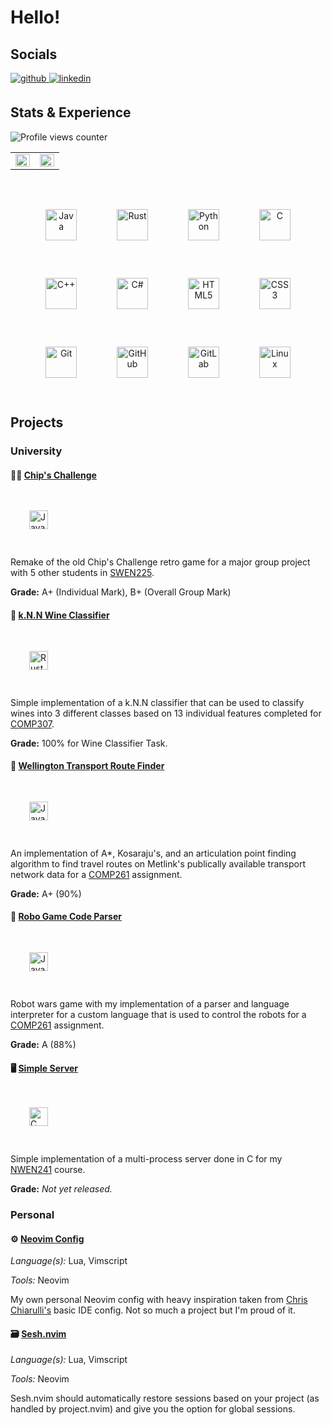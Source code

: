 # Hello!
## Socials
<a href="https://github.com/NiamhFerns" target="_blank">
<img src=https://img.shields.io/badge/github-%2324292e.svg?&style=for-the-badge&logo=github&logoColor=white alt=github style="margin-bottom: 5px;" />
</a>
<a href="https://www.linkedin.com/in/niamhferns/" target="_blank">
<img src=https://img.shields.io/badge/linkedin-%231E77B5.svg?&style=for-the-badge&logo=linkedin&logoColor=white alt=linkedin style="margin-bottom: 5px;" />
</a>

## Stats & Experience

![Profile views counter](https://komarev.com/ghpvc/?username=NiamhFerns&&style=flat-square)  

<table><tr><td valign="top" width="50%">

<img src="https://github-readme-stats.vercel.app/api?username=NiamhFerns&show_icons=true&count_private=true&include_all_commits&hide_border=true&theme=synthwave" align="left" style="width: 100%" />

</td><td valign="top" width="50%">

<img src="https://github-readme-stats.vercel.app/api/top-langs/?username=NiamhFerns&hide_border=true&layout=compact&theme=synthwave" align="left" style="width: 100%" />

</td></tr></table>  

<br/>

<div align="center">
<img style="margin: 30px" src="https://profilinator.rishav.dev/skills-assets/java-original-wordmark.svg" alt="Java" height="50" />  
<img style="margin: 30px" src="https://profilinator.rishav.dev/skills-assets/rust-plain.svg" alt="Rust" height="50" />
<img style="margin: 30px" src="https://profilinator.rishav.dev/skills-assets/python-original.svg" alt="Python" height="50" />
<img style="margin: 30px" src="https://profilinator.rishav.dev/skills-assets/c-original.svg" alt="C" height="50" />
<img style="margin: 30px" src="https://profilinator.rishav.dev/skills-assets/cplusplus-original.svg" alt="C++" height="50" />  
<img style="margin: 30px" src="https://profilinator.rishav.dev/skills-assets/csharp-original.svg" alt="C#" height="50" />
<img style="margin: 30px" src="https://profilinator.rishav.dev/skills-assets/html5-original-wordmark.svg" alt="HTML5" height="50" />  
<img style="margin: 30px" src="https://profilinator.rishav.dev/skills-assets/css3-original-wordmark.svg" alt="CSS3" height="50" />  
<img style="margin: 30px" src="https://profilinator.rishav.dev/skills-assets/git-scm-icon.svg" alt="Git" height="50" />  
<img style="margin: 30px" src="https://github.githubassets.com/images/modules/logos_page/GitHub-Mark.png" alt="GitHub" height="50" />
<img style="margin: 30px" src="https://profilinator.rishav.dev/skills-assets/gitlab.svg" alt="GitLab" height="50" />
<img style="margin: 30px" src="https://profilinator.rishav.dev/skills-assets/linux-original.svg" alt="Linux" height="50" />
</div> 

## Projects
### University
#### 🙍‍♂️ [Chip's Challenge](https://github.com/NiamhFerns/course-work/tree/all/SWEN-225/chips_challenge)
<div align="left">  
<img style="margin: 30px" src="https://profilinator.rishav.dev/skills-assets/java-original-wordmark.svg" alt="Java" height="30" />  
</div> 

Remake of the old Chip's Challenge retro game for a major group project with 5 other students in [SWEN225](https://www.wgtn.ac.nz/courses/swen/225/2022/offering?crn=30043).

**Grade:** A+ (Individual Mark), B+ (Overall Group Mark)

#### 🍷 [k.N.N Wine Classifier](https://github.com/NiamhFerns/course-work/tree/all/COMP-307/assignment-1/wine_classifier)
<div align="left">  
<img style="margin: 30px" src="https://profilinator.rishav.dev/skills-assets/rust-plain.svg" alt="Rust" height="30" />
</div> 

Simple implementation of a k.N.N classifier that can be used to classify wines into 3 different classes based on 13 individual features completed for [COMP307](https://www.wgtn.ac.nz/courses/comp/307/2023/offering?crn=968).

**Grade:** 100% for Wine Classifier Task.

#### 🚌 [Wellington Transport Route Finder](https://github.com/NiamhFerns/course-work/tree/all/COMP-261/WellingtonTransport)
<div align="left">  
<img style="margin: 30px" src="https://profilinator.rishav.dev/skills-assets/java-original-wordmark.svg" alt="Java" height="30" />  
</div> 

An implementation of A*, Kosaraju's, and an articulation point finding algorithm to find travel routes on Metlink's publically available transport network data for a [COMP261](https://www.wgtn.ac.nz/courses/comp/261/2023/offering?crn=18314) assignment.

**Grade:** A+ (90%) 

#### 🤖 [Robo Game Code Parser](https://github.com/NiamhFerns/course-work/tree/all/COMP-261/RoboGame)
<div align="lefpt">  
<img style="margin: 30px" src="https://profilinator.rishav.dev/skills-assets/java-original-wordmark.svg" alt="Java" height="30" />  
</div> 

Robot wars game with my implementation of a parser and language interpreter for a custom language that is used to control the robots for a [COMP261](https://www.wgtn.ac.nz/courses/comp/261/2023/offering?crn=18314) assignment.

**Grade:** A (88%)

#### 🖥️ [Simple Server](https://github.com/NiamhFerns/course-work/tree/all/NWEN-241/assignment-3)
<div align="left">  
<img style="margin: 30px" src="https://profilinator.rishav.dev/skills-assets/c-original.svg" alt="C" height="30" />  
</div> 

Simple implementation of a multi-process server done in C for my [NWEN241](https://www.wgtn.ac.nz/courses/nwen/241/2023/offering?crn=18315) course.

**Grade:** *Not yet released.*

### Personal
#### ⚙️ [Neovim Config](https://github.com/NiamhFerns/nvim)
*Language(s):* Lua, Vimscript

*Tools:* Neovim

My own personal Neovim config with heavy inspiration taken from [Chris Chiarulli's](https://github.com/ChristianChiarulli) basic IDE config. Not so much a project but I'm proud of it.

#### 🗃️ [Sesh.nvim](https://github.com/NiamhFerns/sesh.nvim)
*Language(s):* Lua, Vimscript

*Tools:* Neovim

Sesh.nvim should automatically restore sessions based on your project (as handled by project.nvim) and give you the option for global sessions. 
